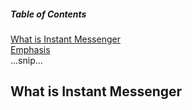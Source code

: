 ##### Table of Contents  
[What is Instant Messenger](#what-is-instant-messenger)  
[Emphasis](#emphasis)  
...snip...    
<a name="What is Instant Messenger"/>
## What is Instant Messenger
